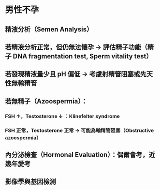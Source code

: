 # 男性不孕

## 精液分析（Semen Analysis）

## 若精液分析正常，但仍無法懷孕 → 評估精子功能（精子 DNA fragmentation test, Sperm vitality test）

## 若發現精液量少且 pH 偏低 → 考慮射精管阻塞或先天性無輸精管

## 若無精子（Azoospermia）：

### FSH ↑，Testosterone ↓ ：Klinefelter syndrome

### FSH 正常，Testosterone 正常 → 可能為輸精管阻塞（Obstructive azoospermia）

## 內分泌檢查（Hormonal Evaluation）：偶爾會考，近幾年愛考

## 影像學與基因檢測

